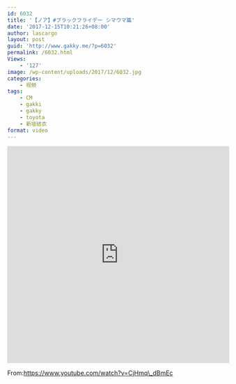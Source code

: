 ```yaml
---
id: 6032
title: '【ノア】#ブラックフライデー シマウマ篇'
date: '2017-12-15T10:21:26+08:00'
author: lascargo
layout: post
guid: 'http://www.gakky.me/?p=6032'
permalink: /6032.html
Views:
    - '127'
image: /wp-content/uploads/2017/12/6032.jpg
categories:
    - 视频
tags:
    - CM
    - gakki
    - gakky
    - toyota
    - 新垣结衣
format: video
---
```


[<iframe allowfullscreen="allowfullscreen" frameborder="0" height="498" loading="lazy" src="http://player.youku.com/embed/XMzIzMjg0MjYzNg==" width="510"></iframe>](http://iframe%20height=498%20width=510%20src='http://player.youku.com/embed/XMzIzMjg0MjYzNg=='%20frameborder=0%20'allowfullscreen'/iframe)

From:https://www.youtube.com/watch?v=CjHmq\_dBmEc